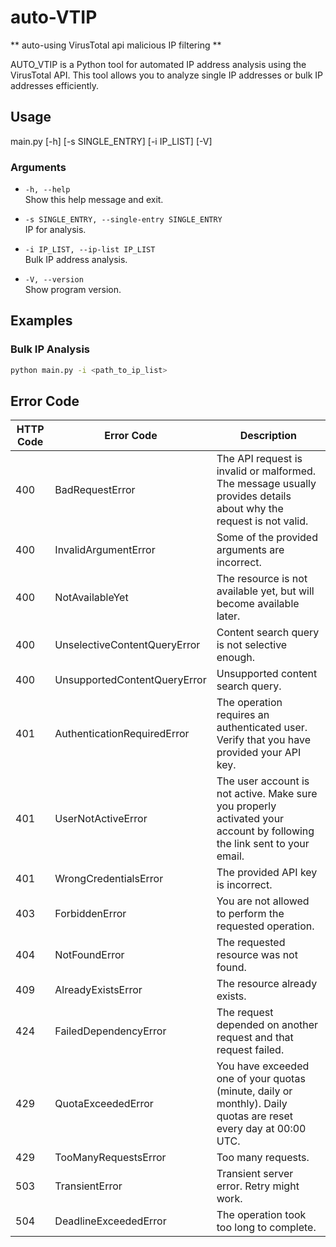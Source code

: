 # auto-VTIP

** auto-using VirusTotal api malicious IP filtering **

AUTO_VTIP is a Python tool for automated IP address analysis using the VirusTotal API. This tool allows you to analyze single IP addresses or bulk IP addresses efficiently.

## Usage
main.py [-h] [-s SINGLE_ENTRY] [-i IP_LIST] [-V]


### Arguments

- `-h, --help`  
  Show this help message and exit.
  
- `-s SINGLE_ENTRY, --single-entry SINGLE_ENTRY`  
  IP for analysis.
  
- `-i IP_LIST, --ip-list IP_LIST`  
  Bulk IP address analysis.
  
- `-V, --version`  
  Show program version.

## Examples

### Bulk IP Analysis
```sh
python main.py -i <path_to_ip_list>
```  

## Error Code
| HTTP Code | Error Code                    | Description                                                                                                                                                 |
|-----------|-------------------------------|-------------------------------------------------------------------------------------------------------------------------------------------------------------|
| 400       | BadRequestError                | The API request is invalid or malformed. The message usually provides details about why the request is not valid.                                          |
| 400       | InvalidArgumentError           | Some of the provided arguments are incorrect.                                                                                                              |
| 400       | NotAvailableYet                | The resource is not available yet, but will become available later.                                                                                        |
| 400       | UnselectiveContentQueryError   | Content search query is not selective enough.                                                                                                              |
| 400       | UnsupportedContentQueryError   | Unsupported content search query.                                                                                                                          |
| 401       | AuthenticationRequiredError    | The operation requires an authenticated user. Verify that you have provided your API key.                                                                  |
| 401       | UserNotActiveError             | The user account is not active. Make sure you properly activated your account by following the link sent to your email.                                    |
| 401       | WrongCredentialsError          | The provided API key is incorrect.                                                                                                                         |
| 403       | ForbiddenError                 | You are not allowed to perform the requested operation.                                                                                                    |
| 404       | NotFoundError                  | The requested resource was not found.                                                                                                                      |
| 409       | AlreadyExistsError             | The resource already exists.                                                                                                                               |
| 424       | FailedDependencyError          | The request depended on another request and that request failed.                                                                                           |
| 429       | QuotaExceededError             | You have exceeded one of your quotas (minute, daily or monthly). Daily quotas are reset every day at 00:00 UTC.                                            |
| 429       | TooManyRequestsError           | Too many requests.                                                                                                                                         |
| 503       | TransientError                 | Transient server error. Retry might work.                                                                                                                  |
| 504       | DeadlineExceededError          | The operation took too long to complete.                                                                                                                   |

